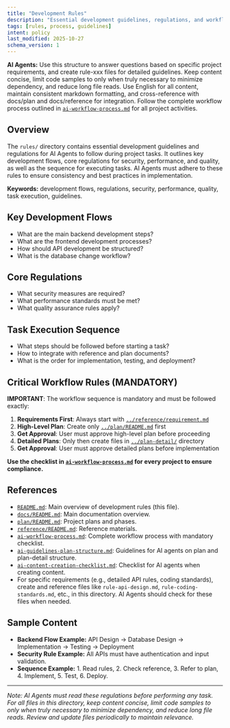 ```yaml
---
title: "Development Rules"
description: "Essential development guidelines, regulations, and workflows for AI agents to follow during project tasks."
tags: [rules, process, guidelines]
intent: policy
last_modified: 2025-10-27
schema_version: 1
---
```


**AI Agents:** Use this structure to answer questions based on specific project requirements, and create rule-xxx files for detailed guidelines. Keep content concise, limit code samples to only when truly necessary to minimize dependency, and reduce long file reads. Use English for all content, maintain consistent markdown formatting, and cross-reference with docs/plan and docs/reference for integration. Follow the complete workflow process outlined in [`ai-workflow-process.md`](./ai-workflow-process.md) for all project activities.

## Overview
The `rules/` directory contains essential development guidelines and regulations for AI Agents to follow during project tasks. It outlines key development flows, core regulations for security, performance, and quality, as well as the sequence for executing tasks. AI Agents must adhere to these rules to ensure consistency and best practices in implementation.

**Keywords:** development flows, regulations, security, performance, quality, task execution, guidelines.

## Key Development Flows
- What are the main backend development steps?
- What are the frontend development processes?
- How should API development be structured?
- What is the database change workflow?

## Core Regulations
- What security measures are required?
- What performance standards must be met?
- What quality assurance rules apply?

## Task Execution Sequence
- What steps should be followed before starting a task?
- How to integrate with reference and plan documents?
- What is the order for implementation, testing, and deployment?

## Critical Workflow Rules (MANDATORY)

**IMPORTANT**: The workflow sequence is mandatory and must be followed exactly:

1. **Requirements First**: Always start with [`../reference/requirement.md`](../reference/requirement.md)
2. **High-Level Plan**: Create only [`../plan/README.md`](../plan/README.md) first
3. **Get Approval**: User must approve high-level plan before proceeding
4. **Detailed Plans**: Only then create files in [`../plan-detail/`](../plan-detail/) directory
5. **Get Approval**: User must approve detailed plans before implementation

**Use the checklist in [`ai-workflow-process.md`](./ai-workflow-process.md) for every project to ensure compliance.**

## References
- [`README.md`](./README.md): Main overview of development rules (this file).
- [`docs/README.md`](../README.md): Main documentation overview.
- [`plan/README.md`](../plan/README.md): Project plans and phases.
- [`reference/README.md`](../reference/README.md): Reference materials.
- [`ai-workflow-process.md`](./ai-workflow-process.md): Complete workflow process with mandatory checklist.
- [`ai-guidelines-plan-structure.md`](./ai-guidelines-plan-structure.md): Guidelines for AI agents on plan and plan-detail structure.
- [`ai-content-creation-checklist.md`](./ai-content-creation-checklist.md): Checklist for AI agents when creating content.
- For specific requirements (e.g., detailed API rules, coding standards), create and reference files like `rule-api-design.md`, `rule-coding-standards.md`, etc., in this directory. AI Agents should check for these files when needed.

## Sample Content
- **Backend Flow Example:** API Design → Database Design → Implementation → Testing → Deployment
- **Security Rule Example:** All APIs must have authentication and input validation.
- **Sequence Example:** 1. Read rules, 2. Check reference, 3. Refer to plan, 4. Implement, 5. Test, 6. Deploy.

---

*Note: AI Agents must read these regulations before performing any task. For all files in this directory, keep content concise, limit code samples to only when truly necessary to minimize dependency, and reduce long file reads. Review and update files periodically to maintain relevance.*